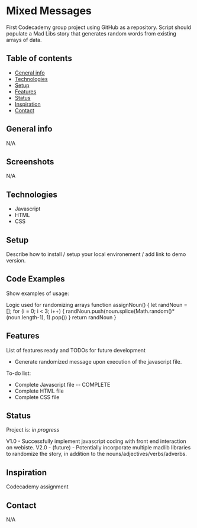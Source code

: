 # Mixed Messages
First Codecademy group project using GitHub as a repository. Script should populate a Mad Libs story that generates random words from existing arrays of data.

## Table of contents
* [General info](#general-info)
* [Technologies](#technologies)
* [Setup](#setup)
* [Features](#features)
* [Status](#status)
* [Inspiration](#inspiration)
* [Contact](#contact)


## General info
N/A

## Screenshots
N/A

## Technologies
* Javascript
* HTML
* CSS

## Setup
Describe how to install / setup your local environement / add link to demo version.

## Code Examples
Show examples of usage:

Logic used for randomizing arrays
function assignNoun() {
    let randNoun = [];
    for (i = 0; i < 3; i++) {
        randNoun.push(noun.splice(Math.random()*(noun.length-1), 1).pop())
    }
    return randNoun
}

## Features
List of features ready and TODOs for future development
* Generate randomized message upon execution of the javascript file.

To-do list:
* Complete Javascript file -- COMPLETE
* Complete HTML file
* Complete CSS file

## Status
Project is: _in progress_

V1.0 - Successfully implement javascript coding with front end interaction on webiste.
V2.0 - (future) - Potentially incorporate multiple madlib libraries to randomize the story, in addition to the nouns/adjectives/verbs/adverbs.

## Inspiration
Codecademy assignment

## Contact
N/A
